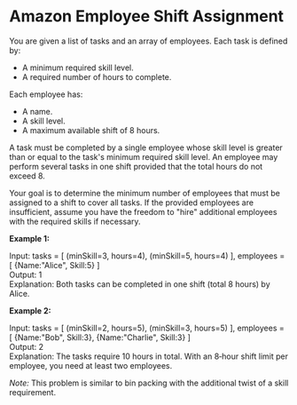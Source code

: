 # Amazon Employee Shift Assignment

You are given a list of tasks and an array of employees. Each task is defined by:
- A minimum required skill level.
- A required number of hours to complete.

Each employee has:
- A name.
- A skill level.
- A maximum available shift of 8 hours.

A task must be completed by a single employee whose skill level is greater than or equal to the task's minimum required skill level. An employee may perform several tasks in one shift provided that the total hours do not exceed 8.

Your goal is to determine the minimum number of employees that must be assigned to a shift to cover all tasks. If the provided employees are insufficient, assume you have the freedom to "hire" additional employees with the required skills if necessary.

**Example 1:**

Input: tasks = [ (minSkill=3, hours=4), (minSkill=5, hours=4) ], employees = [ {Name:"Alice", Skill:5} ]  
Output: 1  
Explanation: Both tasks can be completed in one shift (total 8 hours) by Alice.

**Example 2:**

Input: tasks = [ (minSkill=2, hours=5), (minSkill=3, hours=5) ], employees = [ {Name:"Bob", Skill:3}, {Name:"Charlie", Skill:3} ]  
Output: 2  
Explanation: The tasks require 10 hours in total. With an 8‑hour shift limit per employee, you need at least two employees.

*Note:* This problem is similar to bin packing with the additional twist of a skill requirement.
